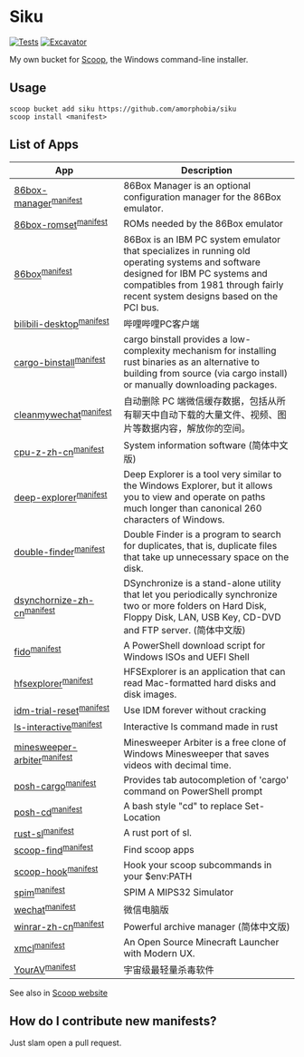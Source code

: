 # Siku

<!-- Uncomment the following line after replacing placeholders -->
[![Tests](https://github.com/amorphobia/siku/actions/workflows/ci.yml/badge.svg)](https://github.com/amorphobia/siku/actions/workflows/ci.yml) [![Excavator](https://github.com/amorphobia/siku/actions/workflows/excavator.yml/badge.svg)](https://github.com/amorphobia/siku/actions/workflows/excavator.yml)

My own bucket for [Scoop](https://scoop.sh), the Windows command-line installer.

## Usage

```
scoop bucket add siku https://github.com/amorphobia/siku
scoop install <manifest>
```

## List of Apps

|App|Description|
|----|----|
|[86box-manager](https://github.com/86Box/86BoxManager)<sup>[manifest](https://github.com/amorphobia/siku/blob/master/bucket/86box-manager.json)</sup>|86Box Manager is an optional configuration manager for the 86Box emulator.|
|[86box-romset](https://86box.net/)<sup>[manifest](https://github.com/amorphobia/siku/blob/master/bucket/86box-romset.json)</sup>|ROMs needed by the 86Box emulator|
|[86box](https://86box.net/)<sup>[manifest](https://github.com/amorphobia/siku/blob/master/bucket/86box.json)</sup>|86Box is an IBM PC system emulator that specializes in running old operating systems and software designed for IBM PC systems and compatibles from 1981 through fairly recent system designs based on the PCI bus.|
|[bilibili-desktop](https://app.bilibili.com)<sup>[manifest](https://github.com/amorphobia/siku/blob/master/bucket/bilibili-desktop.json)</sup>|哔哩哔哩PC客户端|
|[cargo-binstall](https://github.com/ryankurte/cargo-binstall)<sup>[manifest](https://github.com/amorphobia/siku/blob/master/bucket/cargo-binstall.json)</sup>|cargo binstall provides a low-complexity mechanism for installing rust binaries as an alternative to building from source (via cargo install) or manually downloading packages.|
|[cleanmywechat](https://github.com/blackboxo/CleanMyWechat)<sup>[manifest](https://github.com/amorphobia/siku/blob/master/bucket/cleanmywechat.json)</sup>|自动删除 PC 端微信缓存数据，包括从所有聊天中自动下载的大量文件、视频、图片等数据内容，解放你的空间。|
|[cpu-z-zh-cn](https://www.cpuid.com/softwares/cpu-z.html)<sup>[manifest](https://github.com/amorphobia/siku/blob/master/bucket/cpu-z-zh-cn.json)</sup>|System information software (简体中文版)|
|[deep-explorer](http://dimio.altervista.org/eng/#DExplorer)<sup>[manifest](https://github.com/amorphobia/siku/blob/master/bucket/deep-explorer.json)</sup>|Deep Explorer is a tool very similar to the Windows Explorer, but it allows you to view and operate on paths much longer than canonical 260 characters of Windows.|
|[double-finder](http://dimio.altervista.org/eng/#DoubleFinder)<sup>[manifest](https://github.com/amorphobia/siku/blob/master/bucket/double-finder.json)</sup>|Double Finder is a program to search for duplicates, that is, duplicate files that take up unnecessary space on the disk.|
|[dsynchornize-zh-cn](http://dimio.altervista.org/eng/#DSynchronize)<sup>[manifest](https://github.com/amorphobia/siku/blob/master/bucket/dsynchronize-zh-cn.json)</sup>|DSynchronize is a stand-alone utility that let you periodically synchronize two or more folders on Hard Disk, Floppy Disk, LAN, USB Key, CD-DVD and FTP server. (简体中文版)|
|[fido](https://github.com/pbatard/Fido)<sup>[manifest](https://github.com/amorphobia/siku/blob/master/bucket/fido.json)</sup>|A PowerShell download script for Windows ISOs and UEFI Shell|
|[hfsexplorer](https://www.catacombae.org/hfsexplorer/)<sup>[manifest](https://github.com/amorphobia/siku/blob/master/bucket/hfsexplorer.json)</sup>|HFSExplorer is an application that can read Mac-formatted hard disks and disk images.|
|[idm-trial-reset](https://github.com/J2TEAM/idm-trial-reset)<sup>[manifest](https://github.com/amorphobia/siku/blob/master/bucket/idm-trial-reset.json)</sup>|Use IDM forever without cracking|
|[ls-interactive](https://github.com/Araxeus/ls-interactive)<sup>[manifest](https://github.com/amorphobia/siku/blob/master/bucket/ls-interactive.json)</sup>|Interactive ls command made in rust|
|[minesweeper-arbiter](https://minesweepergame.com/download/arbiter.php)<sup>[manifest](https://github.com/amorphobia/siku/blob/master/bucket/minesweeper-arbiter.json)</sup>|Minesweeper Arbiter is a free clone of Windows Minesweeper that saves videos with decimal time.|
|[posh-cargo](https://github.com/Bak-Jin-Hyeong/posh-cargo)<sup>[manifest](https://github.com/amorphobia/siku/blob/master/bucket/posh-cargo.json)</sup>|Provides tab autocompletion of 'cargo' command on PowerShell prompt|
|[posh-cd](https://github.com/amorphobia/posh-cd)<sup>[manifest](https://github.com/amorphobia/siku/blob/master/bucket/posh-cd.json)</sup>|A bash style "cd" to replace Set-Location|
|[rust-sl](https://github.com/amorphobia/rust-sl)<sup>[manifest](https://github.com/amorphobia/siku/blob/master/bucket/rust-sl.json)</sup>|A rust port of sl.|
|[scoop-find](https://github.com/amorphobia/scoop-find)<sup>[manifest](https://github.com/amorphobia/siku/blob/master/bucket/scoop-find.json)</sup>|Find scoop apps|
|[scoop-hook](https://github.com/amorphobia/scoop-hook)<sup>[manifest](https://github.com/amorphobia/siku/blob/master/bucket/scoop-hook.json)</sup>|Hook your scoop subcommands in your $env:PATH|
|[spim](https://pages.cs.wisc.edu/~larus/spim.html)<sup>[manifest](https://github.com/amorphobia/siku/blob/master/bucket/spim.json)</sup>|SPIM A MIPS32 Simulator|
|[wechat](https://pc.weixin.qq.com/)<sup>[manifest](https://github.com/amorphobia/siku/blob/master/bucket/wechat.json)</sup>|微信电脑版|
|[winrar-zh-cn](https://rarlab.com/)<sup>[manifest](https://github.com/amorphobia/siku/blob/master/bucket/winrar-zh-cn.json)</sup>|Powerful archive manager (简体中文版)|
|[xmcl](https://xmcl.app/)<sup>[manifest](https://github.com/amorphobia/siku/blob/master/bucket/xmcl.json)</sup>|An Open Source Minecraft Launcher with Modern UX.|
|[YourAV](https://github.com/Tlaster/YourAV)<sup>[manifest](https://github.com/amorphobia/siku/blob/master/bucket/yourav.json)</sup>|宇宙级最轻量杀毒软件|

See also in [Scoop website](https://scoop.sh/#/apps?q=%22https%3A%2F%2Fgithub.com%2Famorphobia%2Fsiku%22&s=0&d=1&o=false)

## How do I contribute new manifests?

Just slam open a pull request.

